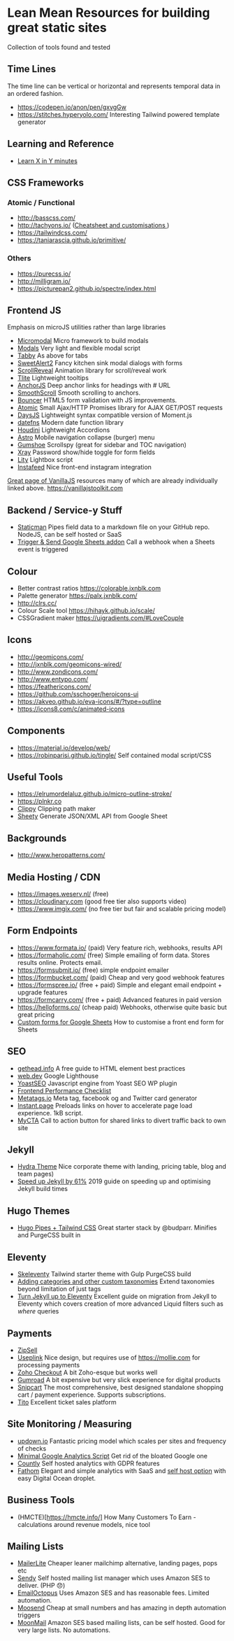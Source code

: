 # Lean Mean Resources for building great static sites
Collection of tools found and tested

## Time Lines
The time line can be vertical or horizontal and represents temporal data in an ordered fashion.

* https://codepen.io/anon/pen/gxvgGw
* https://stitches.hyperyolo.com/ Interesting Tailwind powered template generator

## Learning and Reference

* [Learn X in Y minutes](https://learnxinyminutes.com/)

## CSS Frameworks

### Atomic / Functional
* http://basscss.com/
* http://tachyons.io/ ([Cheatsheet and customisations ](https://tachyons-tldr.now.sh) )
* https://tailwindcss.com/
* https://taniarascia.github.io/primitive/

### Others
* https://purecss.io/
* http://milligram.io/
* https://picturepan2.github.io/spectre/index.html

## Frontend JS
Emphasis on microJS utilities rather than large libraries
* [Micromodal](https://micromodal.now.sh) Micro framework to build modals
* [Modals](https://github.com/cferdinandi/modals/) Very light and flexible modal script
* [Tabby](https://github.com/cferdinandi/tabby/) As above for tabs
* [SweetAlert2](https://sweetalert2.github.io/) Fancy kitchen sink modal dialogs with forms
* [ScrollReveal](https://scrollrevealjs.org/) Animation library for scroll/reveal work
* [Tlite](https://chrisdavies.github.io/tlite/) Lightweight tooltips
* [AnchorJS](https://github.com/bryanbraun/anchorjs) Deep anchor links for headings with # URL
* [SmoothScroll](https://github.com/cferdinandi/smooth-scroll) Smooth scrolling to anchors.
* [Bouncer](https://github.com/cferdinandi/bouncer) HTML5 form validation with JS improvements.
* [Atomic](https://github.com/cferdinandi/atomic) Small Ajax/HTTP Promises library for AJAX GET/POST requests
* [DaysJS](https://github.com/iamkun/dayjs) Lightweight syntax compatible version of Moment.js
* [datefns](https://date-fns.org/) Modern date function library
* [Houdini](https://github.com/cferdinandi/houdini) Lightweight Accordions
* [Astro](https://github.com/cferdinandi/astro/) Mobile navigation collapse (burger) menu
* [Gumshoe](https://github.com/cferdinandi/gumshoe/) Scrollspy (great for sidebar and TOC navigation)
* [Xray](https://github.com/cferdinandi/x-ray/) Password show/hide toggle for form fields
* [Lity](https://sorgalla.com/lity/) Lightbox script
* [Instafeed](http://instafeedjs.com) Nice front-end instagram integration

[Great page of VanillaJS](https://vanillajstoolkit.com/plugins) resources many of which are already individually linked above. https://vanillajstoolkit.com

## Backend / Service-y Stuff

* [Staticman](https://staticman.net/) Pipes field data to a markdown file on your GitHub repo. NodeJS, can be self hosted or SaaS
* [Trigger & Send Google Sheets addon](https://chrome.google.com/webstore/detail/trigger-send/lmpdaoninbfpblmajgcodhookngnekek) Call a webhook when a Sheets event is triggered

## Colour
* Better contrast ratios https://colorable.jxnblk.com
* Palette generator https://palx.jxnblk.com/
* http://clrs.cc/
* Colour Scale tool https://hihayk.github.io/scale/
* CSSGradient maker https://uigradients.com/#LoveCouple

## Icons
* http://geomicons.com/
* http://jxnblk.com/geomicons-wired/
* http://www.zondicons.com/
* http://www.entypo.com/
* https://feathericons.com/
* https://github.com/sschoger/heroicons-ui
* https://akveo.github.io/eva-icons/#/?type=outline
* https://icons8.com/c/animated-icons

## Components
* https://material.io/develop/web/
* https://robinparisi.github.io/tingle/ Self contained modal script/CSS

## Useful Tools
* https://elrumordelaluz.github.io/micro-outline-stroke/
* https://plnkr.co
* [Clippy](https://bennettfeely.com/clippy/) Clipping path maker
* [Sheety](https://sheety.co/) Generate JSON/XML API from Google Sheet

## Backgrounds
* http://www.heropatterns.com/

## Media Hosting / CDN
* https://images.weserv.nl/ (free)
* https://cloudinary.com (good free tier also supports video)
* https://www.imgix.com/ (no free tier but fair and scalable pricing model)

## Form Endpoints
* https://www.formata.io/ (paid) Very feature rich, webhooks, results API
* https://formaholic.com/ (free) Simple emailing of form data. Stores results online. Protects email.
* https://formsubmit.io/ (free) simple endpoint emailer
* https://formbucket.com/ (paid) Cheap and very good webhook features
* https://formspree.io/ (free + paid) Simple and elegant email endpoint + upgrade features
* https://formcarry.com/ (free + paid) Advanced features in paid version
* https://helloforms.co/ (cheap paid) Webhooks, otherwise quite basic but great pricing
* [Custom forms for Google Sheets](https://www.developerdrive.com/2019/01/add-google-forms-static-site/) How to customise a front end form for Sheets

## SEO
 - [gethead.info](https://gethead.info/) A free guide to HTML <head> element best practices
 - [web.dev](https://web.dev/measure) Google Lighthouse
 - [YoastSEO](https://github.com/Yoast/YoastSEO.js) Javascript engine from Yoast SEO WP plugin
 - [Frontend Performance Checklist](https://github.com/thedaviddias/Front-End-Performance-Checklist)
 - [Metatags.io](https://metatags.io/) Meta tag, facebook og and Twitter card generator
 - [Instant.page](https://instant.page/) Preloads links on hover to accelerate page load experience. 1kB script.
 - [MyCTA](http://mycta.cf/) Call to action button for shared links to divert traffic back to own site

## Jekyll
 - [Hydra Theme](https://proud-alligator.cloudvent.net/) Nice corporate theme with landing, pricing table, blog and team pages)
 - [Speed up Jekyll by 61%](https://forestry.io/blog/how-i-reduced-my-jekyll-build-time-by-61/) 2019 guide on speeding up and optimising Jekyll build times
 
## Hugo Themes
 - [Hugo Pipes + Tailwind CSS](https://github.com/budparr/hugopipes-tailwindcss) Great starter stack by @budparr. Minifies and PurgeCSS built in
 
## Eleventy
* [Skeleventy](https://github.com/josephdyer/skeleventy) Tailwind starter theme with Gulp PurgeCSS build
* [Adding categories and other custom taxonomies](https://www.pborenstein.com/articles/categories/) Extend taxonomies beyond limitation of just tags
* [Turn Jekyll up to Eleventy](https://24ways.org/2018/turn-jekyll-up-to-eleventy/) Excellent guide on migration from Jekyll to Eleventy which covers creation of more advanced Liquid filters such as _where_ queries

## Payments
* [ZipSell](https://www.zipsell.org/)
* [Useplink](https://useplink.com/en/) Nice design, but requires use of https://mollie.com for processing payments
* [Zoho Checkout](https://www.zoho.com/uk/checkout/) A bit Zoho-esque but works well
* [Gumroad](https://gumroad.com/) A bit expensive but very slick experience for digital products
* [Snipcart](https://snipcart.com/) The most comprehensive, best designed standalone shopping cart / payment experience. Supports subscriptions.
* [Tito](https://ti.to/home) Excellent ticket sales platform

## Site Monitoring / Measuring
* [updown.io](https://updown.io/) Fantastic pricing model which scales per sites and frequency of checks
* [Minimal Google Analytics Script](https://minimalanalytics.com/) Get rid of the bloated Google one
* [Countly](https://count.ly/) Self hosted analytics with GDPR features
* [Fathom](https://usefathom.com/) Elegant and simple analytics with SaaS and [self host option](https://www.kn8.lt/blog/hosting-your-own-analytics-with-fathom/) with easy Digital Ocean droplet.

## Business Tools
* (HMCTE)[https://hmcte.info/] How Many Customers To Earn - calculations around revenue models, nice tool

## Mailing Lists
* [MailerLite](https://www.mailerlite.com/) Cheaper leaner mailchimp alternative, landing pages, pops etc
* [Sendy](https://sendy.co) Self hosted mailing list manager which uses Amazon SES to deliver. (PHP 😞)
* [EmailOctopus](https://emailoctopus.com/) Uses Amazon SES and has reasonable fees. Limited automation.
* [Moosend](https://moosend.com/) Cheap at small numbers and has amazing in depth automation triggers
* [MoonMail](https://moonmail.io/) Amazon SES based mailing lists, can be self hosted. Good for very large lists. No automations.
